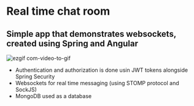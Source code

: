 # Real time chat room
## Simple app that demonstrates websockets, created using Spring and Angular

![ezgif com-video-to-gif](https://user-images.githubusercontent.com/54250129/107532732-7cff5a80-6bbe-11eb-9721-0123308f233f.gif)

- Authentication and authorization is done usin JWT tokens alongside Spring Security
- Websockets for real time messaging (using STOMP protocol and SockJS)
- MongoDB used as a database
